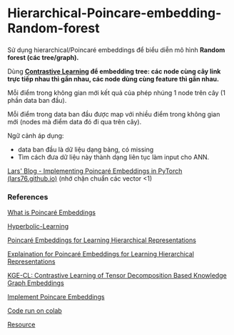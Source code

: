 # Hierarchical-Poincare-embedding-Random-forest
### 
Sử dụng hierarchical/Poincaré embeddings để biểu diễn mô hình **Random forest (các tree/graph).**

Dùng **[Contrastive Learning](https://arxiv.org/abs/2112.04871) để embedding tree: các node cùng cây link trực tiếp nhau thì gần nhau, các node dùng cùng feature thì gần nhau.**

Mỗi điểm trong không gian mới kết quả của phép nhúng 1 node trên cây (1 phần data ban đầu).

Mỗi điểm trong data ban đầu được map với nhiều điểm trong không gian mới (nodes mà điểm data đó đi qua trên cây).

Ngữ cảnh áp dụng:

- data ban đầu là dữ liệu dạng bảng, có missing
- Tìm cách đưa dữ liệu này thành dạng liên tục làm input cho ANN.

[Lars' Blog - Implementing Poincaré Embeddings in PyTorch (lars76.github.io)](https://lars76.github.io/2020/07/24/implementing-poincare-embedding.html) (nhớ chặn chuẩn các vector <1)


### References
[What is Poincaré Embeddings](https://medium.com/@sri33/explaining-poincar%C3%A9-embeddings-d7cb9e4a2bbf)

[Hyperbolic-Learning](https://github.com/drewwilimitis/hyperbolic-learning)

[Poincaré Embeddings for Learning Hierarchical Representations](https://arxiv.org/pdf/1705.08039.pdf)

[Explaination for Poincaré Embeddings for Learning Hierarchical Representations](https://www.slideshare.net/daynap1204/poincare-embeddings-for-learning-hierarchical)

[KGE-CL: Contrastive Learning of Tensor Decomposition Based Knowledge Graph Embeddings](https://arxiv.org/pdf/2112.04871.pdf)

[Implement Poincare Embeddings](https://rare-technologies.com/implementing-poincare-embeddings/)

[Code run on colab](https://colab.research.google.com/drive/13-nOoOzFjiDlFOQEepc91Nj3t45PIjQw#scrollTo=N7kwZzX89gzh)

[Resource](https://drive.google.com/drive/u/0/folders/1RfYoT_yNK9hMNrWsRaYEDqhpWTKfOQ5Y)




